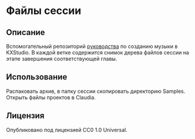 # Файлы сессии

## Описание
Вспомогательный репозиторий [руководства](https://github.com/kxguideru/composition) по созданию музыки в KXStudio. В каждой ветке содержится снимок дерева файлов сессии на этапе завершения соответствующей главы.

## Использование
Распаковать архив, в папку сессии скопировать директорию Samples. Открыть файлы проектов в Claudia.

## Лицензия
Опубликовано под лицензией CC0 1.0 Universal.
